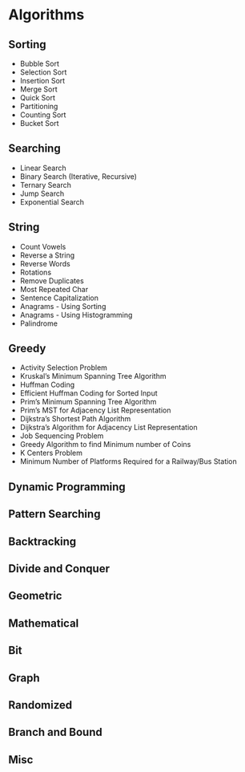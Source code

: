 # Algorithms

## Sorting
* Bubble Sort
* Selection Sort
* Insertion Sort
* Merge Sort
* Quick Sort
* Partitioning
* Counting Sort
* Bucket Sort

## Searching
* Linear Search
* Binary Search (Iterative, Recursive)
* Ternary Search
* Jump Search
* Exponential Search

## String
* Count Vowels
* Reverse a String
* Reverse Words
* Rotations
* Remove Duplicates
* Most Repeated Char
* Sentence Capitalization
* Anagrams - Using Sorting
* Anagrams - Using Histogramming
* Palindrome

## Greedy
* Activity Selection Problem
* Kruskal’s Minimum Spanning Tree Algorithm
* Huffman Coding
* Efficient Huffman Coding for Sorted Input
* Prim’s Minimum Spanning Tree Algorithm
* Prim’s MST for Adjacency List Representation
* Dijkstra’s Shortest Path Algorithm
* Dijkstra’s Algorithm for Adjacency List Representation
* Job Sequencing Problem
* Greedy Algorithm to find Minimum number of Coins
* K Centers Problem
* Minimum Number of Platforms Required for a Railway/Bus Station

## Dynamic Programming

## Pattern Searching

## Backtracking

## Divide and Conquer

## Geometric

## Mathematical

## Bit

## Graph

## Randomized

## Branch and Bound

## Misc

